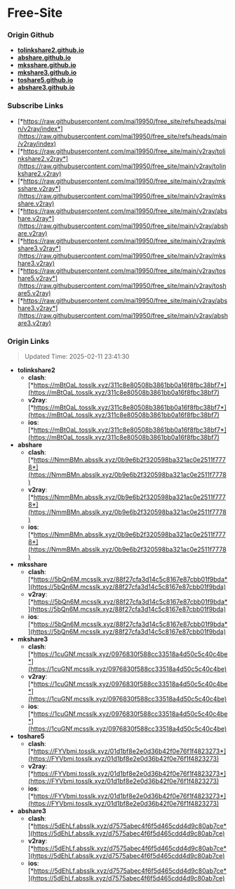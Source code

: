 # Free-Site

### Origin Github

- [**tolinkshare2.github.io**](https://github.com/tolinkshare2/tolinkshare2.github.io)
- [**abshare.github.io**](https://github.com/abshare/abshare.github.io)
- [**mksshare.github.io**](https://github.com/mksshare/mksshare.github.io)
- [**mkshare3.github.io**](https://github.com/mkshare3/mkshare3.github.io)
- [**toshare5.github.io**](https://github.com/toshare5/toshare5.github.io)
- [**abshare3.github.io**](https://github.com/abshare3/abshare3.github.io)

### Subscribe Links

- [*https://raw.githubusercontent.com/mai19950/free_site/refs/heads/main/v2ray/index*](https://raw.githubusercontent.com/mai19950/free_site/refs/heads/main/v2ray/index)
- [*https://raw.githubusercontent.com/mai19950/free_site/main/v2ray/tolinkshare2.v2ray*](https://raw.githubusercontent.com/mai19950/free_site/main/v2ray/tolinkshare2.v2ray)
- [*https://raw.githubusercontent.com/mai19950/free_site/main/v2ray/mksshare.v2ray*](https://raw.githubusercontent.com/mai19950/free_site/main/v2ray/mksshare.v2ray)
- [*https://raw.githubusercontent.com/mai19950/free_site/main/v2ray/abshare.v2ray*](https://raw.githubusercontent.com/mai19950/free_site/main/v2ray/abshare.v2ray)
- [*https://raw.githubusercontent.com/mai19950/free_site/main/v2ray/mkshare3.v2ray*](https://raw.githubusercontent.com/mai19950/free_site/main/v2ray/mkshare3.v2ray)
- [*https://raw.githubusercontent.com/mai19950/free_site/main/v2ray/toshare5.v2ray*](https://raw.githubusercontent.com/mai19950/free_site/main/v2ray/toshare5.v2ray)
- [*https://raw.githubusercontent.com/mai19950/free_site/main/v2ray/abshare3.v2ray*](https://raw.githubusercontent.com/mai19950/free_site/main/v2ray/abshare3.v2ray)

### Origin Links

> Updated Time: 2025-02-11 23:41:30

- **tolinkshare2**
  - **clash**: [*https://mBtOaL.tosslk.xyz/311c8e80508b3861bb0a16f8fbc38bf7*](https://mBtOaL.tosslk.xyz/311c8e80508b3861bb0a16f8fbc38bf7)
  - **v2ray**: [*https://mBtOaL.tosslk.xyz/311c8e80508b3861bb0a16f8fbc38bf7*](https://mBtOaL.tosslk.xyz/311c8e80508b3861bb0a16f8fbc38bf7)
  - **ios**: [*https://mBtOaL.tosslk.xyz/311c8e80508b3861bb0a16f8fbc38bf7*](https://mBtOaL.tosslk.xyz/311c8e80508b3861bb0a16f8fbc38bf7)
- **abshare**
  - **clash**: [*https://NmmBMn.absslk.xyz/0b9e6b2f320598ba321ac0e2511f7778*](https://NmmBMn.absslk.xyz/0b9e6b2f320598ba321ac0e2511f7778)
  - **v2ray**: [*https://NmmBMn.absslk.xyz/0b9e6b2f320598ba321ac0e2511f7778*](https://NmmBMn.absslk.xyz/0b9e6b2f320598ba321ac0e2511f7778)
  - **ios**: [*https://NmmBMn.absslk.xyz/0b9e6b2f320598ba321ac0e2511f7778*](https://NmmBMn.absslk.xyz/0b9e6b2f320598ba321ac0e2511f7778)
- **mksshare**
  - **clash**: [*https://5bQn6M.mcsslk.xyz/88f27cfa3d14c5c8167e87cbb01f9bda*](https://5bQn6M.mcsslk.xyz/88f27cfa3d14c5c8167e87cbb01f9bda)
  - **v2ray**: [*https://5bQn6M.mcsslk.xyz/88f27cfa3d14c5c8167e87cbb01f9bda*](https://5bQn6M.mcsslk.xyz/88f27cfa3d14c5c8167e87cbb01f9bda)
  - **ios**: [*https://5bQn6M.mcsslk.xyz/88f27cfa3d14c5c8167e87cbb01f9bda*](https://5bQn6M.mcsslk.xyz/88f27cfa3d14c5c8167e87cbb01f9bda)
- **mkshare3**
  - **clash**: [*https://1cuGNf.mcsslk.xyz/0976830f588cc33518a4d50c5c40c4be*](https://1cuGNf.mcsslk.xyz/0976830f588cc33518a4d50c5c40c4be)
  - **v2ray**: [*https://1cuGNf.mcsslk.xyz/0976830f588cc33518a4d50c5c40c4be*](https://1cuGNf.mcsslk.xyz/0976830f588cc33518a4d50c5c40c4be)
  - **ios**: [*https://1cuGNf.mcsslk.xyz/0976830f588cc33518a4d50c5c40c4be*](https://1cuGNf.mcsslk.xyz/0976830f588cc33518a4d50c5c40c4be)
- **toshare5**
  - **clash**: [*https://FYVbmi.tosslk.xyz/01d1bf8e2e0d36b42f0e76f1f4823273*](https://FYVbmi.tosslk.xyz/01d1bf8e2e0d36b42f0e76f1f4823273)
  - **v2ray**: [*https://FYVbmi.tosslk.xyz/01d1bf8e2e0d36b42f0e76f1f4823273*](https://FYVbmi.tosslk.xyz/01d1bf8e2e0d36b42f0e76f1f4823273)
  - **ios**: [*https://FYVbmi.tosslk.xyz/01d1bf8e2e0d36b42f0e76f1f4823273*](https://FYVbmi.tosslk.xyz/01d1bf8e2e0d36b42f0e76f1f4823273)
- **abshare3**
  - **clash**: [*https://5dEhLf.absslk.xyz/d7575abec4f6f5d465cdd4d9c80ab7ce*](https://5dEhLf.absslk.xyz/d7575abec4f6f5d465cdd4d9c80ab7ce)
  - **v2ray**: [*https://5dEhLf.absslk.xyz/d7575abec4f6f5d465cdd4d9c80ab7ce*](https://5dEhLf.absslk.xyz/d7575abec4f6f5d465cdd4d9c80ab7ce)
  - **ios**: [*https://5dEhLf.absslk.xyz/d7575abec4f6f5d465cdd4d9c80ab7ce*](https://5dEhLf.absslk.xyz/d7575abec4f6f5d465cdd4d9c80ab7ce)
